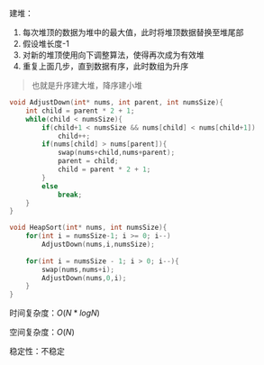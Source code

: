 建堆：

1. 每次堆顶的数据为堆中的最大值，此时将堆顶数据替换至堆尾部
2. 假设堆长度-1
3. 对新的堆顶使用向下调整算法，使得再次成为有效堆
4. 重复上面几步，直到数据有序，此时数组为升序

> 也就是升序建大堆，降序建小堆

```c
void AdjustDown(int* nums, int parent, int numsSize){
    int child = parent * 2 + 1;
    while(child < numsSize){
        if(child+1 < numsSize && nums[child] < nums[child+1])
            child++;
        if(nums[child] > nums[parent]){
            swap(nums+child,nums+parent);
            parent = child;
            child = parent * 2 + 1;
        }
        else
            break;
    }
}

void HeapSort(int* nums, int numsSize){
    for(int i = numsSize-1; i >= 0; i--)
        AdjustDown(nums,i,numsSize);
    
    for(int i = numsSize - 1; i > 0; i--){
        swap(nums,nums+i);
        AdjustDown(nums,0,i);
    }
}
```

时间复杂度：$O(N*logN)$

空间复杂度：$O(N)$

稳定性：不稳定